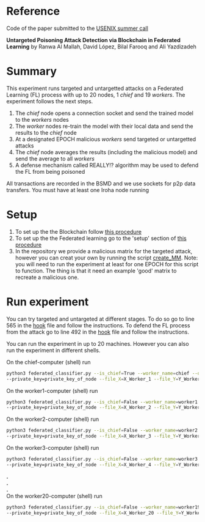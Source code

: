# Reference
Code of the paper submitted to the [USENIX summer call](https://www.usenix.org/conference/usenixsecurity21) 

**Untargeted Poisoning Attack Detection via Blockchain in Federated Learning** by Ranwa Al Mallah, David López,
Bilal Farooq and Ali Yazdizadeh

# Summary
This experiment runs targeted and untargetted attacks on a Federated Learning (FL) process 
with up to 20 nodes, 1 *chief* and 19 *workers*. 
The experiment follows the next steps.
1. The *chief* node opens a connection socket and send the trained model to the *workers* nodes 
2. The *worker* nodes re-train the model with their local data and send the results to the *chief* node
3. At a designated EPOCH malicious *workers* send targeted or untargetted attacks
3. The *chief* node averages the results (including the malicious model) and send the average to all *workers*
4. A defense mechanism called REALLY!? algorithm may be used to defend the FL from being poisoned 

All transactions are recorded in the BSMD and we use sockets for p2p data transfers. 
You must have at least one Iroha node running

# Setup
1. To set up the the Blockchain follow [this procedure](../../utils/README.md)
2. To set up the the Federated learning go to the 'setup' 
   section of [this procedure](../federated_learning/README.md)
3. In the repository we provide a malicious matrix for the targeted attack, however you can creat your own
   by running the script [create_MM](create_MM.py). Note: you will need to run the experiment at least for
   one EPOCH for this script to function. The thing is that it need an example 'good' matrix to recreate a 
   malicious one.

# Run experiment
You can try targeted and untargeted at different stages. To do so go to line 565 in the [hook](hook.py) file 
and follow the instructions. To defend the FL process from the attack go to line 492 in the [hook](hook.py) 
file and follow the instructions.

You can run the experiment in up to 20 machines. However you can also run the experiment in different shells.

On the chief-computer (shell) run
```bash
python3 federated_classifier.py --is_chief=True --worker_name=chief --domain=public --ip=ip_iroha_node \
--private_key=private_key_of_node --file_X=X_Worker_1 --file_Y=Y_Worker_1
```
On the worker1-computer (shell) run
```bash
python3 federated_classifier.py --is_chief=False --worker_name=worker1 --domain=public --ip=ip_iroha_node \
--private_key=private_key_of_node --file_X=X_Worker_2 --file_Y=Y_Worker_2
```
On the worker2-computer (shell) run
```bash
python3 federated_classifier.py --is_chief=False --worker_name=worker2 --domain=public --ip=ip_iroha_node \
--private_key=private_key_of_node --file_X=X_Worker_3 --file_Y=Y_Worker_3 
```
On the worker3-computer (shell) run
```bash
python3 federated_classifier.py --is_chief=False --worker_name=worker3 --domain=public --ip=ip_iroha_node \
--private_key=private_key_of_node --file_X=X_Worker_4 --file_Y=Y_Worker_4
```
**.**  
**.**  
**.**  
On the worker20-computer (shell) run
```bash
python3 federated_classifier.py --is_chief=False --worker_name=worker19 --domain=public --ip=ip_iroha_node \
--private_key=private_key_of_node --file_X=X_Worker_20 --file_Y=Y_Worker_20
```

